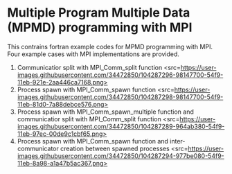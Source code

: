 # Multiple Program Multiple Data (MPMD) programming with MPI

This contrains fortran example codes for MPMD programming with MPI. Four example cases with MPI implementations are provided. 

1. Communicatior split with MPI_Comm_split function
<src=https://user-images.githubusercontent.com/34472850/104287296-98147700-54f9-11eb-921e-2aa446ca7168.png>
2. Process spawn with MPI_Comm_spawn function
<src=https://user-images.githubusercontent.com/34472850/104287298-98147700-54f9-11eb-81d0-7a88debce576.png>
3. Process spawn with MPI_Comm_spawn_multiple function and communicatior split with MPI_Comm_split function
<src=https://user-images.githubusercontent.com/34472850/104287289-964ab380-54f9-11eb-97ec-00de9c1cbf65.png>
4. Process spawn with MPI_Comm_spawn function and inter-communicator creation between spawned processes
<src=https://user-images.githubusercontent.com/34472850/104287294-977be080-54f9-11eb-8a98-a1a47b5ac367.png>
